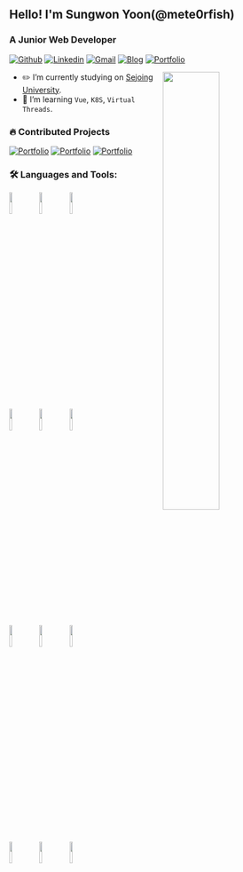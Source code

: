 ## Hello! I'm Sungwon Yoon(@mete0rfish)
###  A Junior Web Developer

[![Github](https://img.shields.io/badge/-Github-000?style=flat&logo=Github&logoColor=white)](https://github.com/mete0rfish)
[![Linkedin](https://img.shields.io/badge/-LinkedIn-blue?style=flat&logo=Linkedin&logoColor=white)](https://www.linkedin.com/in/%EC%84%B1%EC%9B%90-%EC%9C%A4-4328aa292/)
[![Gmail](https://img.shields.io/badge/-Gmail-c14438?style=flat&logo=Gmail&logoColor=white)](mailto:sungwon326@naver.com)
[![Blog](https://img.shields.io/badge/-DevBlog-orange?style=flat&logoColor=white)](https://parvegoongame.tistory.com/)
[![Portfolio](https://img.shields.io/badge/Portfolio-yellow?style=flat)]()


<img width="45%" align="right" src="https://github.com/user-attachments/assets/af9c0493-e70d-46e4-a898-7e0b5228bd4b" />

- ✏️ I’m currently studying on [Sejoing University](http://sejong.ac.kr/).
- 🌱 I’m learning `Vue`, `K8S`, `Virtual Threads`.

### 🔥 Contributed Projects

[![Portfolio](https://img.shields.io/badge/🏗️Onetool-Backend-blue)](https://github.com/likelion-onetool)
[![Portfolio](https://img.shields.io/badge/✏️GGZZ-Backend-purple?style=flat)](https://github.com/dog-feet-bird-feet/server)
[![Portfolio](https://img.shields.io/badge/📚Devroute-Backend-green?style=flat)](https://github.com/ICT-Dev-Route)

### 🛠️ Languages and Tools:

<code><img width="10%" src="https://www.vectorlogo.zone/logos/java/java-ar21.svg"></code>
<code><img width="10%" src="https://www.vectorlogo.zone/logos/python/python-ar21.svg"></code>
<code><img width="10%" src="https://www.vectorlogo.zone/logos/javascript/javascript-ar21.svg"></code>
<br/>
<code><img width="10%" src="https://www.vectorlogo.zone/logos/springio/springio-ar21.svg"></code>
<code><img width="10%" src="https://raw.githubusercontent.com/gilbarbara/logos/92bb74e98bca1ea1ad794442676ebc4e75038adc/logos/fastapi.svg"></code>
<code><img width="10%" src="https://www.vectorlogo.zone/logos/vuejs/vuejs-ar21.svg"></code>
<br/>
<code><img width="10%" src="https://www.vectorlogo.zone/logos/mysql/mysql-ar21.svg"></code>
<code><img width="10%" src="https://www.vectorlogo.zone/logos/redis/redis-ar21.svg"></code>
<code><img width="10%" src="https://www.vectorlogo.zone/logos/github/github-ar21.svg"></code>
<br/>
<code><img width="10%" src="https://www.vectorlogo.zone/logos/docker/docker-ar21.svg"></code>
<code><img width="10%" src="https://www.vectorlogo.zone/logos/amazon_aws/amazon_aws-ar21.svg"></code>
<code><img width="10%" src="https://www.vectorlogo.zone/logos/google_cloud/google_cloud-ar21.svg"></code>
